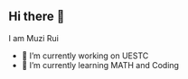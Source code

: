 ## Hi there 👋
I am Muzi Rui
- 🔭 I’m currently working on UESTC
- 🌱 I’m currently learning MATH and Coding
<!--
**mmmmmz0/mmmmmz0** is a ✨ _special_ ✨ repository because its `README.md` (this file) appears on your GitHub profile.

Here are some ideas to get you started:
-->
